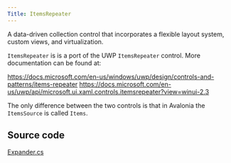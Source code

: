 ```yaml
---
Title: ItemsRepeater
---
```

A data-driven collection control that incorporates a flexible layout system, custom views, and virtualization.

`ItemsRepeater` is is a port of the UWP `ItemsRepeater` control. More documentation can be found
at:

https://docs.microsoft.com/en-us/windows/uwp/design/controls-and-patterns/items-repeater
https://docs.microsoft.com/en-us/uwp/api/microsoft.ui.xaml.controls.itemsrepeater?view=winui-2.3

The only difference between the two controls is that in Avalonia the `ItemsSource` is called `Items`.

## Source code
[Expander.cs](https://github.com/AvaloniaUI/Avalonia/blob/master/src/Avalonia.Controls/Expander.cs)


